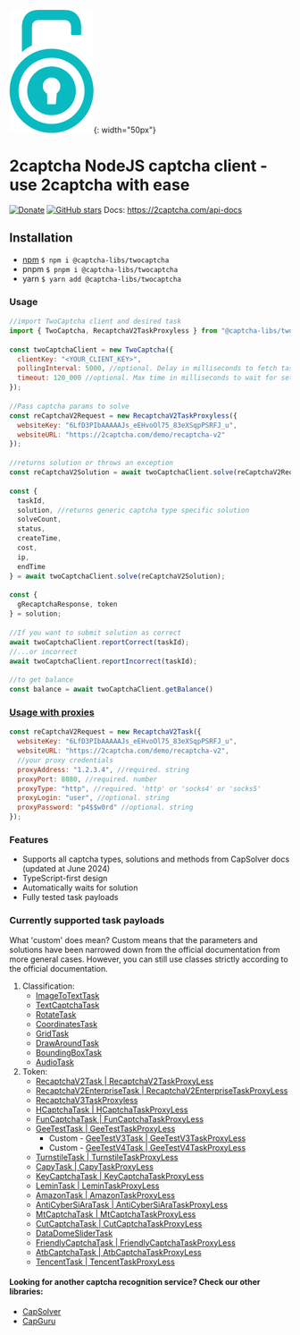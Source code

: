 ![2Captcha logo](2captcha-logo.png){: width="50px"}
# 2captcha NodeJS captcha client - use 2captcha with ease 
[![Donate](https://img.shields.io/badge/Donate-PayPal-blue.svg)](https://www.paypal.com/paypalme/maxshydev)
[![GitHub stars](https://img.shields.io/github/stars/blackravenx/captcha-libs.svg?style=social&label=Star)](https://github.com/blackravenx/captcha-libs)
Docs: https://2captcha.com/api-docs

## Installation
* [npm](https://www.npmjs.com/package/@captcha-libs/twocaptcha)
    ```$ npm i @captcha-libs/twocaptcha```
* pnpm
    ```$ pnpm i @captcha-libs/twocaptcha```
* yarn
    ```$ yarn add @captcha-libs/twocaptcha```

### Usage
```javascript
//import TwoCaptcha client and desired task 
import { TwoCaptcha, RecaptchaV2TaskProxyless } from "@captcha-libs/twocaptcha";

const twoCaptchaClient = new TwoCaptcha({
  clientKey: "<YOUR_CLIENT_KEY>",
  pollingInterval: 5000, //optional. Delay in milliseconds to fetch task result, default: 5000ms
  timeout: 120_000 //optional. Max time in milliseconds to wait for settled task result, default: 120000ms
});

//Pass captcha params to solve
const reCaptchaV2Request = new RecaptchaV2TaskProxyless({
  websiteKey: "6LfD3PIbAAAAAJs_eEHvoOl75_83eXSqpPSRFJ_u",
  websiteURL: "https://2captcha.com/demo/recaptcha-v2"
});

//returns solution or throws an exception
const reCaptchaV2Solution = await twoCaptchaClient.solve(reCaptchaV2Request);

const {
  taskId,
  solution, //returns generic captcha type specific solution
  solveCount,
  status,
  createTime,
  cost,
  ip,
  endTime
} = await twoCaptchaClient.solve(reCaptchaV2Solution);

const {
  gRecaptchaResponse, token
} = solution;

//If you want to submit solution as correct
await twoCaptchaClient.reportCorrect(taskId);
//...or incorrect
await twoCaptchaClient.reportIncorrect(taskId);

//to get balance
const balance = await twoCaptchaClient.getBalance()
```
### [Usage with proxies](https://2captcha.com/api-docs/proxy)
```javascript
const reCaptchaV2Request = new RecaptchaV2Task({
  websiteKey: "6LfD3PIbAAAAAJs_eEHvoOl75_83eXSqpPSRFJ_u",
  websiteURL: "https://2captcha.com/demo/recaptcha-v2",
  //your proxy credentials
  proxyAddress: "1.2.3.4", //required. string
  proxyPort: 8080, //required. number
  proxyType: "http", //required. 'http' or 'socks4' or 'socks5'
  proxyLogin: "user", //optional. string
  proxyPassword: "p4$$w0rd" //optional. string
});

```
### Features
* Supports all captcha types, solutions and methods from CapSolver docs (updated at June 2024)
* TypeScript-first design
* Automatically waits for solution
* Fully tested task payloads

### Currently supported task payloads
What 'custom' does mean? Custom means that the parameters and solutions have been narrowed down from the official documentation from more general cases. However, you can still use classes strictly according to the official documentation.

1. Classification:
    * [ImageToTextTask](https://2captcha.com/api-docs/normal-captcha)
    * [TextCaptchaTask](https://2captcha.com/api-docs/text)
    * [RotateTask](https://2captcha.com/api-docs/rotate)
    * [CoordinatesTask](https://2captcha.com/api-docs/coordinates)
    * [GridTask](https://2captcha.com/api-docs/grid)
    * [DrawAroundTask](https://2captcha.com/api-docs/draw-around)
    * [BoundingBoxTask](https://2captcha.com/api-docs/bounding-box)
    * [AudioTask](https://2captcha.com/api-docs/audio)
2. Token:
    * [RecaptchaV2Task | RecaptchaV2TaskProxyLess](https://2captcha.com/api-docs/recaptcha-v2)
    * [RecaptchaV2EnterpriseTask | RecaptchaV2EnterpriseTaskProxyLess](https://2captcha.com/api-docs/recaptcha-v2-enterprise)
    * [RecaptchaV3TaskProxyless](https://2captcha.com/api-docs/recaptcha-v3)
    * [HCaptchaTask | HCaptchaTaskProxyLess](https://2captcha.com/api-docs/hcaptcha)
    * [FunCaptchaTask | FunCaptchaTaskProxyLess](https://2captcha.com/api-docs/arkoselabs-funcaptcha)
    * [GeeTestTask | GeeTestTaskProxyLess](https://2captcha.com/api-docs/geetest)
        * Custom - [GeeTestV3Task | GeeTestV3TaskProxyLess](https://2captcha.com/api-docs/geetest#request-examples-for-geetest-v3)
        * Custom - [GeeTestV4Task | GeeTestV4TaskProxyLess](https://2captcha.com/api-docs/geetest#request-examples-for-geetest-v4)
    * [TurnstileTask | TurnstileTaskProxyLess](https://2captcha.com/api-docs/cloudflare-turnstile)
    * [CapyTask | CapyTaskProxyLess](https://2captcha.com/api-docs/capy-puzzle-captcha)
    * [KeyCaptchaTask | KeyCaptchaTaskProxyLess](https://2captcha.com/api-docs/keycaptcha)
    * [LeminTask | LeminTaskProxyLess](https://2captcha.com/api-docs/lemin)
    * [AmazonTask | AmazonTaskProxyLess](https://2captcha.com/api-docs/amazon-aws-waf-captcha)
    * [AntiCyberSiAraTask | AntiCyberSiAraTaskProxyLess](https://2captcha.com/api-docs/anti-cyber-siara)
    * [MtCaptchaTask | MtCaptchaTaskProxyLess](https://2captcha.com/api-docs/mtcaptcha)
    * [CutCaptchaTask | CutCaptchaTaskProxyLess](https://2captcha.com/api-docs/cutcaptcha)
    * [DataDomeSliderTask](https://2captcha.com/api-docs/datadome-slider-captcha)
    * [FriendlyCaptchaTask | FriendlyCaptchaTaskProxyLess](https://2captcha.com/api-docs/friendly-captcha)
    * [AtbCaptchaTask | AtbCaptchaTaskProxyLess](https://2captcha.com/api-docs/atb-captcha)
    * [TencentTask | TencentTaskProxyLess](https://2captcha.com/api-docs/tencent)

#### Looking for another captcha recognition service? Check our other libraries: 
* [CapSolver](https://www.npmjs.com/package/@captcha-libs/capsolver)
* [CapGuru](https://www.npmjs.com/package/@captcha-libs/capguru)